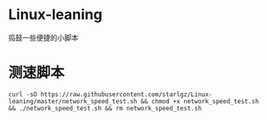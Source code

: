 # Linux-leaning
捣鼓一些便捷的小脚本
# 测速脚本
```
curl -sO https://raw.githubusercontent.com/starlgz/Linux-leaning/master/network_speed_test.sh && chmod +x network_speed_test.sh && ./network_speed_test.sh && rm network_speed_test.sh

```
